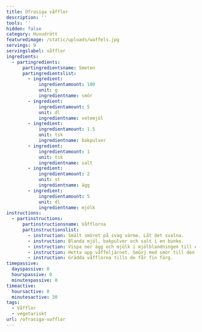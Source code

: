 ```yaml
---
title: Ofrasiga våfflor
description: ''
tools: ''
hidden: false
category: Huvudrätt
featuredimage: /static/uploads/waffels.jpg
servings: 9
servingslabel: våfflor
ingredients:
  - partingredients:
      partingredientsname: Smeten
      partingredientslist:
        - ingredient:
            ingredientamount: 100
            unit: g
            ingredientname: smör
        - ingredient:
            ingredientamount: 5
            unit: dl
            ingredientname: vetemjöl
        - ingredient:
            ingredientamount: 1.5
            unit: tsk
            ingredientname: bakpulver
        - ingredient:
            ingredientamount: 1
            unit: tsk
            ingredientname: salt
        - ingredient:
            ingredientamount: 2
            unit: st
            ingredientname: ägg
        - ingredient:
            ingredientamount: 5
            unit: dl
            ingredientname: mjölk
instructions:
  - partinstructions:
      partinstructionsname: Våfflorna
      partinstructionslist:
        - instruction: Smält smöret på svag värme. Låt det svalna.
        - instruction: Blanda mjöl, bakpulver och salt i en bunke.
        - instruction: Vispa ner ägg och mjölk i mjölblandningen till en slät smet. Vispa i smöret.
        - instruction: Hetta upp våffeljärnet. Smörj med smör till den första laggen.
        - instruction: Grädda våfflorna tills de får fin färg.
timepassive:
  dayspassive: 0
  hourspassive: 0
  minutespassive: 0
timeactive:
  hoursactive: 0
  minutesactive: 30
tags:
  - Våfflor
  - vegetariskt
url: /ofrasiga-vafflor
---
```


